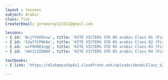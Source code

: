 ```yaml
--- 
layout : lessons 
subject: Arabic
class: five
CreaterEmail: jeromeroy123321@gmail.com

lessons: 
- { id: 'BcjfVV05hxw', title: 'KITE VICTERS STD 05 arabic Class 01 (First Bell-ഫസ്റ്റ് ബെല്‍)' }
- { id: '52wf7CPAk8o', title: 'KITE VICTERS STD 05 arabic Class 02 (First Bell-ഫസ്റ്റ് ബെല്‍)' }
- { id: 'wrF9H9D1ngg', title: 'KITE VICTERS STD 05 arabic Class 03 (First Bell-ഫസ്റ്റ് ബെല്‍)' }
- { id: 'nAnJi3IDQN4', title: 'KITE VICTERS STD 05 arabic Class 04 (First Bell-ഫസ്റ്റ് ബെല്‍)' }

textbooks:
- { link: 'https://d1v6qmyxzkp4v1.cloudfront.net/uploads/ebook/Class_V/ArabicReaderAcadamic/ArabicReaderAcadamic.pdf', title: 'Arabic' , medium: '' }

---
```




